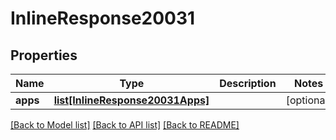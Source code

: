 # InlineResponse20031

## Properties
Name | Type | Description | Notes
------------ | ------------- | ------------- | -------------
**apps** | [**list[InlineResponse20031Apps]**](InlineResponse20031Apps.md) |  | [optional] 

[[Back to Model list]](../README.md#documentation-for-models) [[Back to API list]](../README.md#documentation-for-api-endpoints) [[Back to README]](../README.md)

